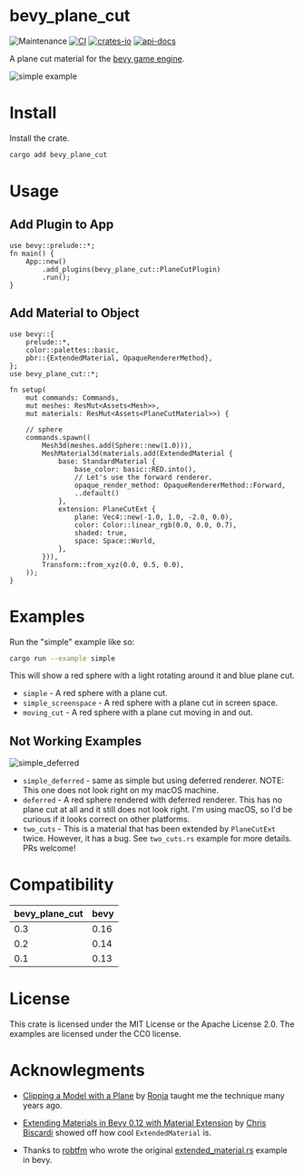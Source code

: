 # bevy_plane_cut
![Maintenance](https://img.shields.io/badge/maintenance-actively--developed-brightgreen.svg)
[![CI](https://github.com/shanecelis/bevy_plane_cut/actions/workflows/rust.yml/badge.svg)](https://github.com/shanecelis/bevy_plane_cut/actions)
  [![crates-io](https://img.shields.io/crates/v/bevy_plane_cut.svg)](https://crates.io/crates/bevy_plane_cut)
  [![api-docs](https://docs.rs/bevy_plane_cut/badge.svg)](https://docs.rs/bevy_plane_cut)

A plane cut material for the [bevy game engine](https://bevyengine.org).

![simple example](https://github.com/shanecelis/bevy_plane_cut/assets/54390/d220108d-a0c0-4da7-bb84-b5a3dc223463)

# Install

Install the crate.

```sh
cargo add bevy_plane_cut
```

# Usage

## Add Plugin to App

```rust,no_run
use bevy::prelude::*;
fn main() {
    App::new()
        .add_plugins(bevy_plane_cut::PlaneCutPlugin)
        .run();
}
```

## Add Material to Object

```rust,compile
use bevy::{
    prelude::*,
    color::palettes::basic,
    pbr::{ExtendedMaterial, OpaqueRendererMethod},
};
use bevy_plane_cut::*;

fn setup(
    mut commands: Commands,
    mut meshes: ResMut<Assets<Mesh>>,
    mut materials: ResMut<Assets<PlaneCutMaterial>>) {

    // sphere
    commands.spawn((
        Mesh3d(meshes.add(Sphere::new(1.0))),
        MeshMaterial3d(materials.add(ExtendedMaterial {
            base: StandardMaterial {
                base_color: basic::RED.into(),
                // Let's use the forward renderer.
                opaque_render_method: OpaqueRendererMethod::Forward,
                ..default()
            },
            extension: PlaneCutExt {
                plane: Vec4::new(-1.0, 1.0, -2.0, 0.0),
                color: Color::linear_rgb(0.0, 0.0, 0.7),
                shaded: true,
                space: Space::World,
            },
        })),
        Transform::from_xyz(0.0, 0.5, 0.0),
    ));
}
```

# Examples

Run the "simple" example like so:

```sh
cargo run --example simple
```

This will show a red sphere with a light rotating around it and blue plane cut.

* `simple` - A red sphere with a plane cut.
* `simple_screenspace` - A red sphere with a plane cut in screen space.
* `moving_cut` - A red sphere with a plane cut moving in and out.

## Not Working Examples

![simple_deferred](https://github.com/shanecelis/bevy_plane_cut/assets/54390/0b2fa6f5-6202-4301-b502-8fa37ae74c3f)

* `simple_deferred` - same as simple but using deferred renderer.
  NOTE: This one does not look right on my macOS machine.
* `deferred` - A red sphere rendered with deferred renderer. This has no plane
  cut at all and it still does not look right. I'm using macOS, so I'd be
  curious if it looks correct on other platforms.
* `two_cuts` - This is a material that has been extended by `PlaneCutExt` twice.
  However, it has a bug. See `two_cuts.rs` example for more details. PRs welcome!

# Compatibility

| bevy_plane_cut | bevy |
|----------------|------|
| 0.3            | 0.16 |
| 0.2            | 0.14 |
| 0.1            | 0.13 |

# License

This crate is licensed under the MIT License or the Apache License 2.0. The
examples are licensed under the CC0 license.

# Acknowlegments

* [Clipping a Model with a Plane](https://www.ronja-tutorials.com/post/021-plane-clipping/) by [Ronja](https://eldritch.cafe/@ronja) taught me the technique many years ago.

* [Extending Materials in Bevy 0.12 with Material Extension](https://www.rustadventure.dev/extending-materials-in-bevy-0-12-with-materialextension) by [Chris Biscardi](https://hachyderm.io/@chrisbiscardi) showed off how cool `ExtendedMaterial` is.

* Thanks to [robtfm](https://github.com/robtfm) who wrote the original [extended_material.rs](https://github.com/bevyengine/bevy/blob/release-0.13.2/examples/shader/extended_material.rs) example in bevy.
